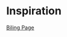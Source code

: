 # Inspiration

[Biling Page](https://www.uidesigndaily.com/posts/figma-billing-page-payment-day-1585)